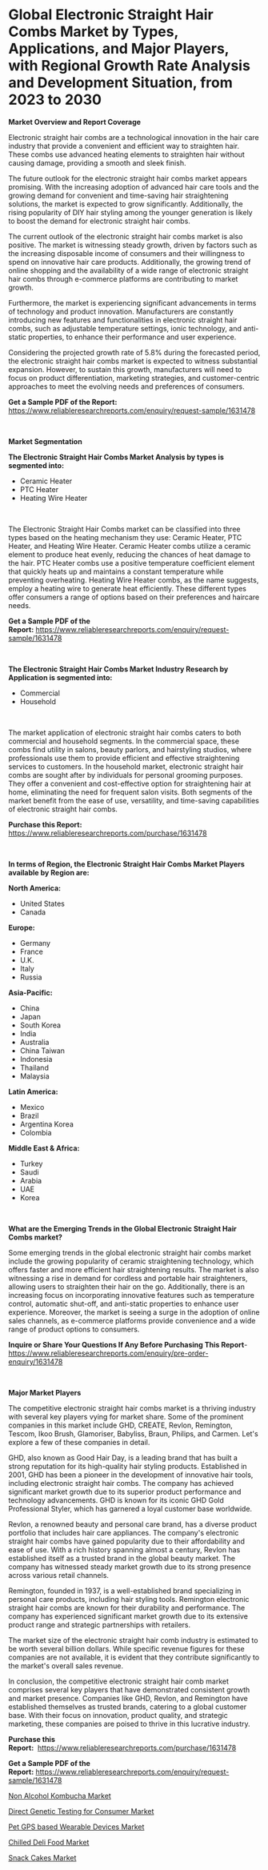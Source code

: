 <p><h1>Global Electronic Straight Hair Combs Market by Types, Applications, and Major Players, with Regional Growth Rate Analysis and Development Situation, from 2023 to 2030</h1></p><p><strong>Market Overview and Report Coverage</strong></p>
<p><p>Electronic straight hair combs are a technological innovation in the hair care industry that provide a convenient and efficient way to straighten hair. These combs use advanced heating elements to straighten hair without causing damage, providing a smooth and sleek finish.</p><p>The future outlook for the electronic straight hair combs market appears promising. With the increasing adoption of advanced hair care tools and the growing demand for convenient and time-saving hair straightening solutions, the market is expected to grow significantly. Additionally, the rising popularity of DIY hair styling among the younger generation is likely to boost the demand for electronic straight hair combs.</p><p>The current outlook of the electronic straight hair combs market is also positive. The market is witnessing steady growth, driven by factors such as the increasing disposable income of consumers and their willingness to spend on innovative hair care products. Additionally, the growing trend of online shopping and the availability of a wide range of electronic straight hair combs through e-commerce platforms are contributing to market growth.</p><p>Furthermore, the market is experiencing significant advancements in terms of technology and product innovation. Manufacturers are constantly introducing new features and functionalities in electronic straight hair combs, such as adjustable temperature settings, ionic technology, and anti-static properties, to enhance their performance and user experience.</p><p>Considering the projected growth rate of 5.8% during the forecasted period, the electronic straight hair combs market is expected to witness substantial expansion. However, to sustain this growth, manufacturers will need to focus on product differentiation, marketing strategies, and customer-centric approaches to meet the evolving needs and preferences of consumers.</p></p>
<p><strong>Get a Sample PDF of the Report:</strong> <a href="https://www.reliableresearchreports.com/enquiry/request-sample/1631478">https://www.reliableresearchreports.com/enquiry/request-sample/1631478</a></p>
<p>&nbsp;</p>
<p><strong>Market Segmentation</strong></p>
<p><strong>The Electronic Straight Hair Combs Market Analysis by types is segmented into:</strong></p>
<p><ul><li>Ceramic Heater</li><li>PTC Heater</li><li>Heating Wire Heater</li></ul></p>
<p>&nbsp;</p>
<p><p>The Electronic Straight Hair Combs market can be classified into three types based on the heating mechanism they use: Ceramic Heater, PTC Heater, and Heating Wire Heater. Ceramic Heater combs utilize a ceramic element to produce heat evenly, reducing the chances of heat damage to the hair. PTC Heater combs use a positive temperature coefficient element that quickly heats up and maintains a constant temperature while preventing overheating. Heating Wire Heater combs, as the name suggests, employ a heating wire to generate heat efficiently. These different types offer consumers a range of options based on their preferences and haircare needs.</p></p>
<p><strong>Get a Sample PDF of the Report:</strong>&nbsp;<a href="https://www.reliableresearchreports.com/enquiry/request-sample/1631478">https://www.reliableresearchreports.com/enquiry/request-sample/1631478</a></p>
<p>&nbsp;</p>
<p><strong>The Electronic Straight Hair Combs Market Industry Research by Application is segmented into:</strong></p>
<p><ul><li>Commercial</li><li>Household</li></ul></p>
<p>&nbsp;</p>
<p><p>The market application of electronic straight hair combs caters to both commercial and household segments. In the commercial space, these combs find utility in salons, beauty parlors, and hairstyling studios, where professionals use them to provide efficient and effective straightening services to customers. In the household market, electronic straight hair combs are sought after by individuals for personal grooming purposes. They offer a convenient and cost-effective option for straightening hair at home, eliminating the need for frequent salon visits. Both segments of the market benefit from the ease of use, versatility, and time-saving capabilities of electronic straight hair combs.</p></p>
<p><strong>Purchase this Report:</strong>&nbsp; <a href="https://www.reliableresearchreports.com/purchase/1631478">https://www.reliableresearchreports.com/purchase/1631478</a></p>
<p>&nbsp;</p>
<p><strong>In terms of Region, the Electronic Straight Hair Combs Market Players available by Region are:</strong></p>
<p>
    <p> <strong> North America: </strong>
        <ul>
            <li>United States</li>
            <li>Canada</li>
        </ul>
        </p> 
    <p> <strong> Europe: </strong>
        <ul>
            <li>Germany</li>
            <li>France</li>
            <li>U.K.</li>
            <li>Italy</li>
            <li>Russia</li>
        </ul>
        </p> 
    <p> <strong> Asia-Pacific: </strong>
        <ul>
            <li>China</li>
            <li>Japan</li>
            <li>South Korea</li>
            <li>India</li>
            <li>Australia</li>
            <li>China Taiwan</li>
            <li>Indonesia</li>
            <li>Thailand</li>
            <li>Malaysia</li>
        </ul>
        </p> 
    <p> <strong> Latin America: </strong>
        <ul>
            <li>Mexico</li>
            <li>Brazil</li>
            <li>Argentina Korea</li>
            <li>Colombia</li>
        </ul>
        </p> 
    <p> <strong> Middle East & Africa: </strong>
        <ul>
            <li>Turkey</li>
            <li>Saudi</li>
            <li>Arabia</li>
            <li>UAE</li>
            <li>Korea</li>
        </ul>
    </p>
    </p>
<p>&nbsp;</p>
<p><strong>What are the Emerging Trends in the Global Electronic Straight Hair Combs market?</strong></p>
<p><p>Some emerging trends in the global electronic straight hair combs market include the growing popularity of ceramic straightening technology, which offers faster and more efficient hair straightening results. The market is also witnessing a rise in demand for cordless and portable hair straighteners, allowing users to straighten their hair on the go. Additionally, there is an increasing focus on incorporating innovative features such as temperature control, automatic shut-off, and anti-static properties to enhance user experience. Moreover, the market is seeing a surge in the adoption of online sales channels, as e-commerce platforms provide convenience and a wide range of product options to consumers.</p></p>
<p><strong>Inquire or Share Your Questions If Any Before Purchasing This Report</strong>- <a href="https://www.reliableresearchreports.com/enquiry/pre-order-enquiry/1631478">https://www.reliableresearchreports.com/enquiry/pre-order-enquiry/1631478</a></p>
<p>&nbsp;</p>
<p><strong>Major Market Players</strong></p>
<p><p>The competitive electronic straight hair combs market is a thriving industry with several key players vying for market share. Some of the prominent companies in this market include GHD, CREATE, Revlon, Remington, Tescom, Ikoo Brush, Glamoriser, Babyliss, Braun, Philips, and Carmen. Let's explore a few of these companies in detail.</p><p>GHD, also known as Good Hair Day, is a leading brand that has built a strong reputation for its high-quality hair styling products. Established in 2001, GHD has been a pioneer in the development of innovative hair tools, including electronic straight hair combs. The company has achieved significant market growth due to its superior product performance and technology advancements. GHD is known for its iconic GHD Gold Professional Styler, which has garnered a loyal customer base worldwide.</p><p>Revlon, a renowned beauty and personal care brand, has a diverse product portfolio that includes hair care appliances. The company's electronic straight hair combs have gained popularity due to their affordability and ease of use. With a rich history spanning almost a century, Revlon has established itself as a trusted brand in the global beauty market. The company has witnessed steady market growth due to its strong presence across various retail channels.</p><p>Remington, founded in 1937, is a well-established brand specializing in personal care products, including hair styling tools. Remington electronic straight hair combs are known for their durability and performance. The company has experienced significant market growth due to its extensive product range and strategic partnerships with retailers.</p><p>The market size of the electronic straight hair comb industry is estimated to be worth several billion dollars. While specific revenue figures for these companies are not available, it is evident that they contribute significantly to the market's overall sales revenue.</p><p>In conclusion, the competitive electronic straight hair comb market comprises several key players that have demonstrated consistent growth and market presence. Companies like GHD, Revlon, and Remington have established themselves as trusted brands, catering to a global customer base. With their focus on innovation, product quality, and strategic marketing, these companies are poised to thrive in this lucrative industry.</p></p>
<p><strong>Purchase this Report:</strong>&nbsp;&nbsp;<a href="https://www.reliableresearchreports.com/purchase/1631478">https://www.reliableresearchreports.com/purchase/1631478</a></p>
<p></p>
<p><strong>Get a Sample PDF of the Report:</strong>&nbsp;<a href="https://www.reliableresearchreports.com/enquiry/request-sample/1631478">https://www.reliableresearchreports.com/enquiry/request-sample/1631478</a></p>
<p><p><a href="https://medium.com/@alaynagrant2023/non-alcohol-kombucha-market-trends-forecast-and-competitive-analysis-to-2030-12b86239f902">Non Alcohol Kombucha Market</a></p><p><a href="https://medium.com/@germanbraun1929/direct-genetic-testing-for-consumer-market-size-market-outlook-and-market-forecast-2023-to-2030-11332d321274">Direct Genetic Testing for Consumer Market</a></p><p><a href="https://medium.com/@dexterhayes2023/pet-gps-based-wearable-devices-market-research-report-its-history-and-forecast-2023-to-2030-d6dd3cac8b9c">Pet GPS based Wearable Devices Market</a></p><p><a href="https://medium.com/@myrticecole/chilled-deli-food-nbsp-market-focuses-on-market-share-size-and-projected-forecast-till-2030-9bcd3ea27c01">Chilled Deli Food Market</a></p><p><a href="https://medium.com/@jailynpurdy1934/snack-cakes-market-size-and-market-trends-complete-industry-overview-2023-to-2030-77ed9d995b5b">Snack Cakes Market</a></p></p>